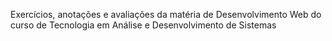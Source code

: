 Exercícios, anotações e avaliações da matéria de Desenvolvimento Web do curso de Tecnologia em Análise e Desenvolvimento de Sistemas